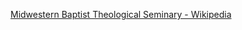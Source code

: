﻿[Midwestern Baptist Theological Seminary - Wikipedia](https://en.wikipedia.org/wiki/Midwestern_Baptist_Theological_Seminary)